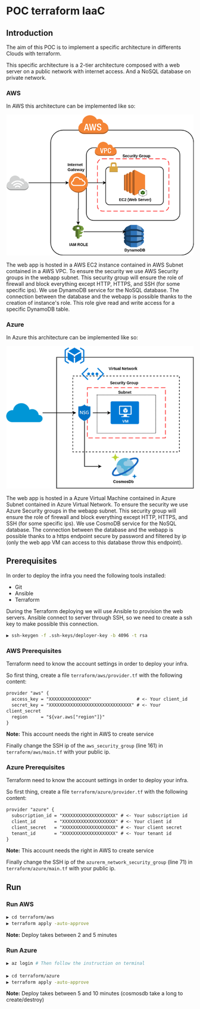 # POC terraform IaaC

## Introduction

The aim of this POC is to implement a specific architecture in differents Clouds with terraform.

This specific architecture is a 2-tier architecture composed with a web server on a public network with internet access. 
And a NoSQL database on private network.

### AWS

In AWS this architecture can be implemented like so:

<p align="center">
  <img src="docs/img/aws_infra.png"
  alt="Aws corresponding architecture"/>
</p>

The web app is hosted in a AWS EC2 instance contained in AWS Subnet contained in a AWS VPC.
To ensure the security we use AWS Security groups in the webapp subnet. This security group will ensure the role of
firewall and block everything except HTTP, HTTPS, and SSH (for some specific ips).
We use DynamoDB service for the NoSQL database.
The connection between the database and the webapp is possible thanks to the creation of instance's role. This role
give read and write access for a specific DynamoDB table.

### Azure

In Azure this architecture can be implemented like so:

<p align="center">
  <img src="docs/img/azure_infra.png"
  alt="Azure corresponding architecture"/>
</p>

The web app is hosted in a Azure Virtual Machine contained in Azure Subnet contained in Azure Virtual Network.
To ensure the security we use Azure Security groups in the webapp subnet. This security group will ensure the role of
firewall and block everything except HTTP, HTTPS, and SSH (for some specific ips).
We use CosmoDB service for the NoSQL database.
The connection between the database and the webapp is possible thanks to a https endpoint secure by password 
and filtered by ip (only the web app VM can access to this database throw this endpoint).

## Prerequisites

In order to deploy the infra you need the following tools installed:

 - Git
 - Ansible
 - Terraform

During the Terraform deploying we will use Ansible to provision the web servers. Ansible connect to server through SSH,
so we need to create a ssh key to make possible this connection.

```bash
▶ ssh-keygen -f .ssh-keys/deployer-key -b 4096 -t rsa 
```

### AWS Prerequisites

Terraform need to know the account settings in order to deploy your infra.

So first thing, create a file `terraform/aws/provider.tf` with the following content:

```hcl-terraform
provider "aws" {
  access_key = "XXXXXXXXXXXXXXX"                 # <- Your client_id
  secret_key = "XXXXXXXXXXXXXXXXXXXXXXXXXXXXXXX" # <- Your client_secret
  region     = "${var.aws["region"]}"
}
```

<b>Note:</b> This account needs the right in AWS to create service

Finally change the SSH ip of the `aws_security_group` (line 161) in `terraform/aws/main.tf` with your public ip.

### Azure Prerequisites

Terraform need to know the account settings in order to deploy your infra.

So first thing, create a file `terraform/azure/provider.tf` with the following content:

```hcl-terraform
provider "azure" {
  subscription_id = "XXXXXXXXXXXXXXXXXXXX" # <- Your subscription id
  client_id       = "XXXXXXXXXXXXXXXXXXXX" # <- Your client id
  client_secret   = "XXXXXXXXXXXXXXXXXXXX" # <- Your client secret
  tenant_id       = "XXXXXXXXXXXXXXXXXXXX" # <- Your tenant id
}
```

<b>Note:</b> This account needs the right in AWS to create service

Finally change the SSH ip of the `azurerm_network_security_group` (line 71) in `terraform/azure/main.tf` with your public ip.

## Run

### Run AWS

```bash
▶ cd terraform/aws
▶ terraform apply -auto-approve
```

<b>Note:</b> Deploy takes between 2 and 5 minutes

### Run Azure

```bash
▶ az login # Then follow the instruction on terminal

▶ cd terraform/azure
▶ terraform apply -auto-approve
```

<b>Note:</b> Deploy takes between 5 and 10 minutes (cosmosdb take a long to create/destroy)
